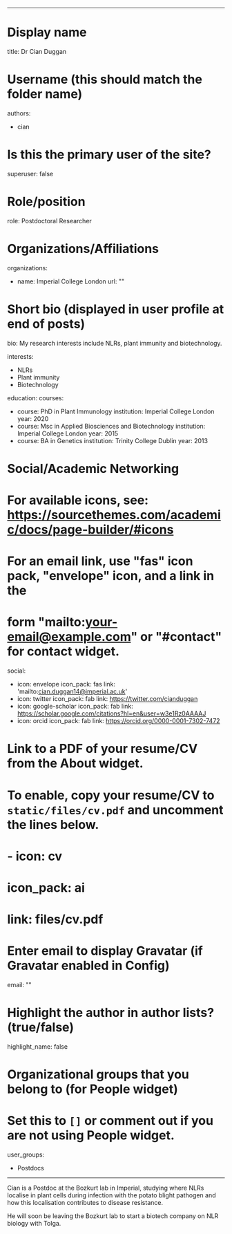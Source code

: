 
---
# Display name
title: Dr Cian Duggan

# Username (this should match the folder name)
authors:
- cian

# Is this the primary user of the site?
superuser: false

# Role/position
role: Postdoctoral Researcher

# Organizations/Affiliations
organizations:
- name: Imperial College London
  url: ""

# Short bio (displayed in user profile at end of posts)
bio: My research interests include NLRs, plant immunity and biotechnology.

interests:
- NLRs
- Plant immunity
- Biotechnology

education:
  courses:
  - course: PhD in Plant Immunology
    institution: Imperial College London
    year: 2020
  - course: Msc in Applied Biosciences and Biotechnology
    institution: Imperial College London
    year: 2015
  - course: BA in Genetics
    institution: Trinity College Dublin
    year: 2013

# Social/Academic Networking
# For available icons, see: https://sourcethemes.com/academic/docs/page-builder/#icons
#   For an email link, use "fas" icon pack, "envelope" icon, and a link in the
#   form "mailto:your-email@example.com" or "#contact" for contact widget.
social:
- icon: envelope
  icon_pack: fas
  link: 'mailto:cian.duggan14@imperial.ac.uk'
- icon: twitter
  icon_pack: fab
  link: https://twitter.com/cianduggan
- icon: google-scholar
  icon_pack: fab
  link: https://scholar.google.com/citations?hl=en&user=w3e1Rz0AAAAJ
- icon: orcid
  icon_pack: fab
  link: https://orcid.org/0000-0001-7302-7472
# Link to a PDF of your resume/CV from the About widget.
# To enable, copy your resume/CV to `static/files/cv.pdf` and uncomment the lines below.
# - icon: cv
#   icon_pack: ai
#   link: files/cv.pdf

# Enter email to display Gravatar (if Gravatar enabled in Config)
email: ""

# Highlight the author in author lists? (true/false)
highlight_name: false

# Organizational groups that you belong to (for People widget)
#   Set this to `[]` or comment out if you are not using People widget.
user_groups:
- Postdocs
---

Cian is a Postdoc at the Bozkurt lab in Imperial, studying where NLRs localise in plant cells during infection with the potato blight pathogen and how this localisation contributes to disease resistance. 

He will soon be leaving the Bozkurt lab to start a biotech company on NLR biology with Tolga.
